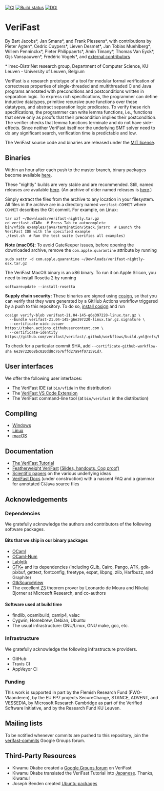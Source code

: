 [![CI](https://github.com/verifast/verifast/workflows/CI/badge.svg)](https://github.com/verifast/verifast/actions)
[![Build status](https://ci.appveyor.com/api/projects/status/1w7vchky3k6erltw?svg=true)](https://ci.appveyor.com/project/verifast/verifast) [![DOI](https://zenodo.org/badge/DOI/10.5281/zenodo.4705416.svg)](https://doi.org/10.5281/zenodo.4705416)

VeriFast
========

By Bart Jacobs\*, Jan Smans\*, and Frank Piessens\*, with contributions by Pieter Agten\*, Cedric Cuypers\*, Lieven Desmet\*, Jan Tobias Muehlberg\*, Willem Penninckx\*, Pieter Philippaerts\*, Amin Timany\*, Thomas Van Eyck\*, Gijs Vanspauwen\*,  Frédéric Vogels\*, and [external contributors](https://github.com/verifast/verifast/graphs/contributors)

\* imec-DistriNet research group, Department of Computer Science, KU Leuven - University of Leuven, Belgium

VeriFast is a research prototype of a tool for modular formal verification of correctness properties of single-threaded and multithreaded C and Java programs annotated with preconditions and postconditions written in separation logic. To express rich specifications, the programmer can define inductive datatypes, primitive recursive pure functions over these datatypes, and abstract separation logic predicates. To verify these rich specifications, the programmer can write lemma functions, i.e., functions that serve only as proofs that their precondition implies their postcondition. The verifier checks that lemma functions terminate and do not have side-effects. Since neither VeriFast itself nor the underlying SMT solver need to do any significant search, verification time is predictable and low.

The VeriFast source code and binaries are released under the [MIT license](LICENSE.md).

Binaries
--------

Within an hour after each push to the master branch, binary packages become available [here](https://github.com/verifast/verifast/releases/tag/nightly).

These "nightly" builds are very stable and are recommended. Still, named releases are available [here](https://github.com/verifast/verifast/releases). (An archive of older named releases is [here](https://people.cs.kuleuven.be/~bart.jacobs/verifast/releases/).)

Simply extract the files from the archive to any location in your filesystem. All files in the archive are in a directory named `verifast-COMMIT` where `COMMIT` describes the Git commit. For example, on Linux:

    tar xzf ~/Downloads/verifast-nightly.tar.gz
    cd verifast-<TAB>  # Press Tab to autocomplete
    bin/vfide examples/java/termination/Stack.jarsrc  # Launch the VeriFast IDE with the specified example
    ./test.sh  # Run the test suite (verifies all examples)

**Note (macOS):** To avoid GateKeeper issues, before opening the downloaded archive, remove the `com.apple.quarantine` attribute by running

    sudo xattr -d com.apple.quarantine ~/Downloads/verifast-nightly-osx.tar.gz

The VeriFast MacOS binary is an x86 binary. To run it on Apple Silicon, you need to install Rosetta 2 by running

    softwareupdate --install-rosetta

**Supply chain security:** These binaries are signed using [cosign](https://docs.sigstore.dev/cosign/overview/), so that you can verify that they were generated by a GitHub Actions workflow triggered by a push to this repository. To do so, [install cosign](https://docs.sigstore.dev/cosign/installation/) and run
```
cosign verify-blob verifast-21.04-145-g6e397220-linux.tar.gz \
  --bundle verifast-21.04-145-g6e397220-linux.tar.gz.signature \
  --certificate-oidc-issuer https://token.actions.githubusercontent.com \
  --certificate-identity https://github.com/verifast/verifast/.github/workflows/build.yml@refs/heads/master
```
To check for a particular commit SHA, add `--certificate-github-workflow-sha 6e39722068bc020dd8c7676ffd27a94f071591d7`.

User interfaces
---------------

We offer the following user interfaces:
- The VeriFast IDE (at `bin/vfide` in the distribution)
- The [VeriFast VS Code Extension](https://marketplace.visualstudio.com/items?itemName=VeriFast.verifast)
- The VeriFast command-line tool (at `bin/verifast` in the distribution)

Compiling
---------

- [Windows](README.Windows.md)
- [Linux](README.Linux.md)
- [macOS](README.MacOS.md)

Documentation
-------------

- [The VeriFast Tutorial](https://doi.org/10.5281/zenodo.887906)
- [Featherweight VeriFast](http://arxiv.org/pdf/1507.07697) [(Slides, handouts, Coq proof)](https://people.cs.kuleuven.be/~bart.jacobs/fvf)
- [Scientific papers](https://people.cs.kuleuven.be/~bart.jacobs/verifast/) on the various underlying ideas
- [VeriFast Docs](https://verifast.github.io/verifast-docs/) (under construction) with a nascent FAQ and a grammar for annotated C/Java source files

Acknowledgements
----------------

### Dependencies

We gratefully acknowledge the authors and contributors of the following software packages.

#### Bits that we ship in our binary packages

- [OCaml](http://caml.inria.fr)
- [OCaml-Num](https://github.com/ocaml/num)
- [Lablgtk](http://lablgtk.forge.ocamlcore.org)
- [GTK+](https://www.gtk.org) and its dependencies (including GLib, Cairo, Pango, ATK, gdk-pixbuf, gettext, fontconfig, freetype, expat, libpng, zlib, Harfbuzz, and Graphite)
- [GtkSourceView](https://wiki.gnome.org/Projects/GtkSourceView)
- The excellent [Z3](https://github.com/Z3Prover/z3) theorem prover by Leonardo de Moura and Nikolaj Bjorner at Microsoft Research, and co-authors

#### Software used at build time

- findlib, ocamlbuild, camlp4, valac
- Cygwin, Homebrew, Debian, Ubuntu
- The usual infrastructure: GNU/Linux, GNU make, gcc, etc.

### Infrastructure

We gratefully acknowledge the following infrastructure providers.

- GitHub
- Travis CI
- AppVeyor CI

### Funding

This work is supported in part by the Flemish Research Fund (FWO-Vlaanderen), by the EU FP7 projects SecureChange, STANCE, ADVENT, and VESSEDIA, by Microsoft Research Cambridge as part of the Verified Software Initiative, and by the Research Fund KU Leuven.

Mailing lists
-------------

To be notified whenever commits are pushed to this repository, join the [verifast-commits](https://groups.google.com/forum/#!forum/verifast-commits) Google Groups forum.

Third-Party Resources
---------------------

- Kiwamu Okabe created a [Google Groups forum](https://groups.google.com/forum/#!forum/verifast) on VeriFast
- Kiwamu Okabe translated the VeriFast Tutorial into [Japanese](https://github.com/jverifast-ug/translate/blob/master/Manual/Tutorial/Tutorial.md). Thanks, Kiwamu!
- Joseph Benden created [Ubuntu packages](https://launchpad.net/%7Ejbenden/+archive/ubuntu/verifast)
